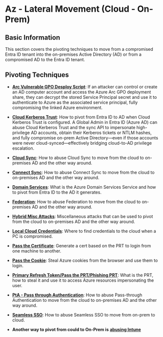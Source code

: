 # Az - Lateral Movement (Cloud - On-Prem)

## Basic Information

This section covers the pivoting techniques to move from a compromised Entra ID tenant into the on-premises Active Directory (AD) or from a compromised AD to the Entra ID tenant.

## Pivoting Techniques

- [**Arc Vulnerable GPO Desploy Script**](az-arc-vulnerable-gpo-deploy-script.md): If an attacker can control or create an AD computer account and access the Azure Arc GPO deployment share, they can decrypt the stored Service Principal secret and use it to authenticate to Azure as the associated service principal, fully compromising the linked Azure environment.

- [**Cloud Kerberos Trust**](az-cloud-kerberos-trust.md): How to pivot from Entra ID to AD when Cloud Kerberos Trust is configured. A Global Admin in Entra ID (Azure AD) can abuse Cloud Kerberos Trust and the sync API to impersonate high-privilege AD accounts, obtain their Kerberos tickets or NTLM hashes, and fully compromise on-prem Active Directory—even if those accounts were never cloud-synced—effectively bridging cloud-to-AD privilege escalation.

- [**Cloud Sync**](az-cloud-sync.md): How to abuse Cloud Sync to move from the cloud to on-premises AD and the other way around.

- [**Connect Sync**](az-connect-sync.md): How to abuse Connect Sync to move from the cloud to on-premises AD and the other way around.

- [**Domain Services**](az-domain-services.md): What is the Azure Domain Services Service and how to pivot from Entra ID to the AD it generates.

- [**Federation**](az-federation.md): How to abuse Federation to move from the cloud to on-premises AD and the other way around.

- [**Hybrid Misc Attacks**](az-hybrid-identity-misc-attacks.md): Miscellaneous attacks that can be used to pivot from the cloud to on-premises AD and the other way around.

- [**Local Cloud Credentials**](az-local-cloud-credentials.md): Where to find credentials to the cloud when a PC is compromised.

- [**Pass the Certificate**](az-pass-the-certificate.md): Generate a cert based on the PRT to login from one machine to another.

- [**Pass the Cookie**](az-pass-the-cookie.md): Steal Azure cookies from the browser and use them to login.

- [**Primary Refresh Token/Pass the PRT/Phishing PRT**](az-primary-refresh-token-prt.md): What is the PRT, how to steal it and use it to access Azure resources impersonating the user.

- [**PtA - Pass through Authentication**](az-pta-pass-through-authentication.md): How to abuse Pass-through Authentication to move from the cloud to on-premises AD and the other way around.

- [**Seamless SSO**](az-seamless-sso.md): How to abuse Seamless SSO to move from on-prem to cloud.

- **Another way to pivot from could to On-Prem is** [**abusing Intune**](../az-services/intune.md)

